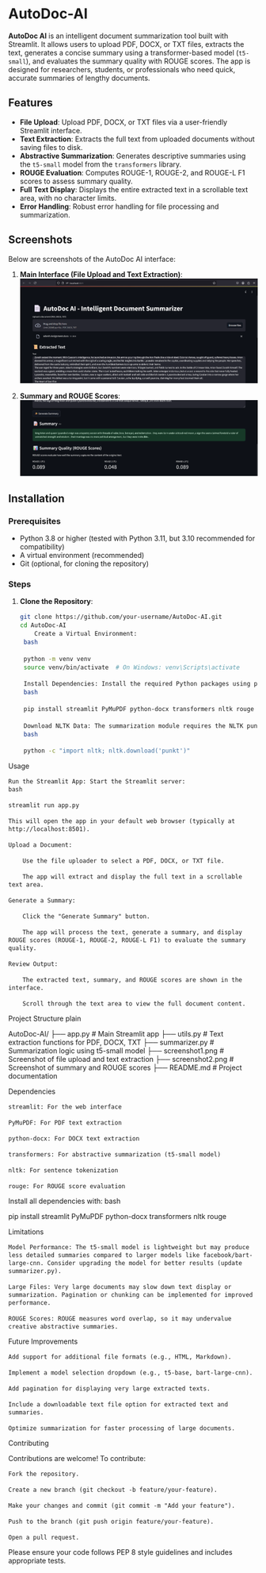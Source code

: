 # AutoDoc-AI
**AutoDoc AI** is an intelligent document summarization tool built with Streamlit. It allows users to upload PDF, DOCX, or TXT files, extracts the text, generates a concise summary using a transformer-based model (`t5-small`), and evaluates the summary quality with ROUGE scores. The app is designed for researchers, students, or professionals who need quick, accurate summaries of lengthy documents.

## Features

- **File Upload**: Upload PDF, DOCX, or TXT files via a user-friendly Streamlit interface.
- **Text Extraction**: Extracts the full text from uploaded documents without saving files to disk.
- **Abstractive Summarization**: Generates descriptive summaries using the `t5-small` model from the `transformers` library.
- **ROUGE Evaluation**: Computes ROUGE-1, ROUGE-2, and ROUGE-L F1 scores to assess summary quality.
- **Full Text Display**: Displays the entire extracted text in a scrollable text area, with no character limits.
- **Error Handling**: Robust error handling for file processing and summarization.

## Screenshots

Below are screenshots of the AutoDoc AI interface:

1. **Main Interface (File Upload and Text Extraction)**:
   ![File Upload and Text Extraction](scr1.png)

2. **Summary and ROUGE Scores**:
   ![Summary and ROUGE Scores](scr2.png)

## Installation

### Prerequisites

- Python 3.8 or higher (tested with Python 3.11, but 3.10 recommended for compatibility)
- A virtual environment (recommended)
- Git (optional, for cloning the repository)

### Steps

1. **Clone the Repository**:
   ```bash
   git clone https://github.com/your-username/AutoDoc-AI.git
   cd AutoDoc-AI
       Create a Virtual Environment:
    bash

    python -m venv venv
    source venv/bin/activate  # On Windows: venv\Scripts\activate

    Install Dependencies: Install the required Python packages using pip:
    bash

    pip install streamlit PyMuPDF python-docx transformers nltk rouge

    Download NLTK Data: The summarization module requires the NLTK punkt tokenizer. Download it by running:
    bash

    python -c "import nltk; nltk.download('punkt')"

Usage

    Run the Streamlit App: Start the Streamlit server:
    bash

    streamlit run app.py

    This will open the app in your default web browser (typically at http://localhost:8501).

    Upload a Document:

        Use the file uploader to select a PDF, DOCX, or TXT file.

        The app will extract and display the full text in a scrollable text area.

    Generate a Summary:

        Click the "Generate Summary" button.

        The app will process the text, generate a summary, and display ROUGE scores (ROUGE-1, ROUGE-2, ROUGE-L F1) to evaluate the summary quality.

    Review Output:

        The extracted text, summary, and ROUGE scores are shown in the interface.

        Scroll through the text area to view the full document content.

Project Structure
plain

AutoDoc-AI/
├── app.py              # Main Streamlit app
├── utils.py            # Text extraction functions for PDF, DOCX, TXT
├── summarizer.py       # Summarization logic using t5-small model
├── screenshot1.png     # Screenshot of file upload and text extraction
├── screenshot2.png     # Screenshot of summary and ROUGE scores
├── README.md           # Project documentation

Dependencies

    streamlit: For the web interface

    PyMuPDF: For PDF text extraction

    python-docx: For DOCX text extraction

    transformers: For abstractive summarization (t5-small model)

    nltk: For sentence tokenization

    rouge: For ROUGE score evaluation

Install all dependencies with:
bash

pip install streamlit PyMuPDF python-docx transformers nltk rouge

Limitations

    Model Performance: The t5-small model is lightweight but may produce less detailed summaries compared to larger models like facebook/bart-large-cnn. Consider upgrading the model for better results (update summarizer.py).

    Large Files: Very large documents may slow down text display or summarization. Pagination or chunking can be implemented for improved performance.

    ROUGE Scores: ROUGE measures word overlap, so it may undervalue creative abstractive summaries.

Future Improvements

    Add support for additional file formats (e.g., HTML, Markdown).

    Implement a model selection dropdown (e.g., t5-base, bart-large-cnn).

    Add pagination for displaying very large extracted texts.

    Include a downloadable text file option for extracted text and summaries.

    Optimize summarization for faster processing of large documents.

Contributing

Contributions are welcome! To contribute:

    Fork the repository.

    Create a new branch (git checkout -b feature/your-feature).

    Make your changes and commit (git commit -m "Add your feature").

    Push to the branch (git push origin feature/your-feature).

    Open a pull request.

Please ensure your code follows PEP 8 style guidelines and includes appropriate tests.
